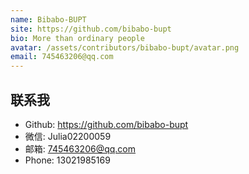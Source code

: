 ```yaml
---
name: Bibabo-BUPT
site: https://github.com/bibabo-bupt
bio: More than ordinary people
avatar: /assets/contributors/bibabo-bupt/avatar.png
email: 745463206@qq.com
---
```


## 联系我

- Github: <https://github.com/bibabo-bupt>
- 微信: Julia02200059
- 邮箱: 745463206@qq.com
- Phone: 13021985169
